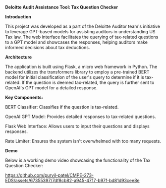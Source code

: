 **Deloitte Audit Assistance Tool: Tax Question Checker**

**Introduction**

This project was developed as a part of the Deloitte Auditor team's initiative to leverage GPT-based models for assisting auditors in understanding US Tax law. The web interface facilitates the querying of tax-related questions to a GPT model and showcases the responses, helping auditors make informed decisions about tax deductions.

**Architecture**

The application is built using Flask, a micro web framework in Python. The backend utilizes the transformers library to employ a pre-trained BERT model for initial classification of the user's query to determine if it is tax-related. If the question is deemed tax-related, the query is further sent to OpenAI's GPT model for a detailed response.

**Key Components:**

BERT Classifier: Classifies if the question is tax-related.

OpenAI GPT Model: Provides detailed responses to tax-related questions.

Flask Web Interface: Allows users to input their questions and displays responses.

Rate Limiter: Ensures the system isn't overwhelmed with too many requests.

**Demo**

Below is a working demo video showcasing the functionality of the Tax Question Checker:

https://github.com/purvil-patel/CMPE-273-EDS/assets/67355397/7df8cb82-a945-4717-b97f-bd81d93cee8e

